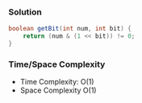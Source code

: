 ### Solution

```java
boolean getBit(int num, int bit) {
    return (num & (1 << bit)) != 0;
}
```

### Time/Space Complexity

- Time Complexity: O(1)
- Space Complexity O(1)
